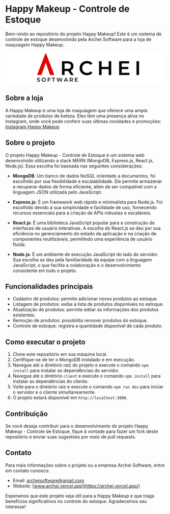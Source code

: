# Happy Makeup - Controle de Estoque

Bem-vindo ao repositório do projeto Happy Makeup! Este é um sistema de controle de estoque desenvolvido pela Archei Software para a loja de maquiagem Happy Makeup.

<p align="center">
  <img src="https://github.com/iBrunos/MernControleEstoque/blob/main/frontend/src/assets/imgs/ArcheiLogo.png?raw=true" alt="Logo da Archei Software">
</p>

## Sobre a loja

A Happy Makeup é uma loja de maquiagem que oferece uma ampla variedade de produtos de beleza. Eles têm uma presença ativa no Instagram, onde você pode conferir suas últimas novidades e promoções: [Instagram Happy Makeup](https://www.instagram.com/happymakeaup_/)

## Sobre o projeto

O projeto Happy Makeup - Controle de Estoque é um sistema web desenvolvido utilizando a stack MERN (MongoDB, Express.js, React.js, Node.js). Essa escolha foi baseada nas seguintes considerações:

- **MongoDB**: Um banco de dados NoSQL orientado a documentos, foi escolhido por sua flexibilidade e escalabilidade. Ele permite armazenar e recuperar dados de forma eficiente, além de ser compatível com a linguagem JSON utilizada pelo JavaScript.

- **Express.js**: É um framework web rápido e minimalista para Node.js. Foi escolhido devido à sua simplicidade e facilidade de uso, fornecendo recursos essenciais para a criação de APIs robustas e escaláveis.

- **React.js**: É uma biblioteca JavaScript popular para a construção de interfaces de usuário interativas. A escolha do React.js se deu por sua eficiência no gerenciamento do estado da aplicação e na criação de componentes reutilizáveis, permitindo uma experiência de usuário fluida.

- **Node.js**: É um ambiente de execução JavaScript do lado do servidor. Sua escolha se deu pela familiaridade da equipe com a linguagem JavaScript, o que facilita a colaboração e o desenvolvimento consistente em todo o projeto.

## Funcionalidades principais

- Cadastro de produtos: permite adicionar novos produtos ao estoque.
- Listagem de produtos: exibe a lista de produtos disponíveis no estoque.
- Atualização de produtos: permite editar as informações dos produtos existentes.
- Remoção de produtos: possibilita remover produtos do estoque.
- Controle de estoque: registra a quantidade disponível de cada produto.

## Como executar o projeto

1. Clone este repositório em sua máquina local.
2. Certifique-se de ter o MongoDB instalado e em execução.
3. Navegue até o diretório raiz do projeto e execute o comando `npm install` para instalar as dependências do servidor.
4. Navegue até o diretório `client` e execute o comando `npm install` para instalar as dependências do cliente.
5. Volte para o diretório raiz e execute o comando `npm run dev` para iniciar o servidor e o cliente simultaneamente.
6. O projeto estará disponível em `http://localhost:3000`.

## Contribuição

Se você deseja contribuir para o desenvolvimento do projeto Happy Makeup - Controle de Estoque, fique à vontade para fazer um fork deste repositório e enviar suas sugestões por meio de pull requests.

## Contato

Para mais informações sobre o projeto ou a empresa Archei Software, entre em contato conosco:

- Email: [archeisoftware@gmail.com](mailto:archeisoftware@gmail.com)
- Website: [www.archei.vercel.app](https://archei.vercel.app/)

Esperamos que este projeto seja útil para a Happy Makeup e que traga benefícios significativos no controle do estoque. Agradecemos seu interesse!

